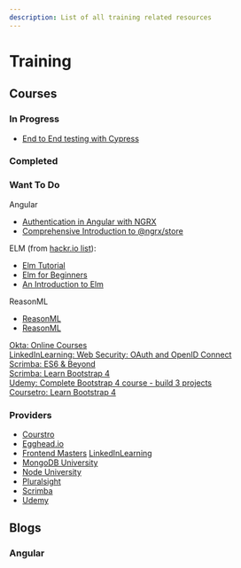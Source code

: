 ```yaml
---
description: List of all training related resources
---
```


# Training

## Courses

### In Progress
* [End to End testing with Cypress](https://egghead.io/courses/end-to-end-testing-with-cypress)

### Completed

### Want To Do

Angular

* [Authentication in Angular with NGRX](http://mherman.org/blog/2018/04/17/authentication-in-angular-with-ngrx/#.Wvl43Ygvy00)
* [Comprehensive Introduction to @ngrx/store](https://gist.github.com/btroncone/a6e4347326749f938510)

ELM \(from [hackr.io list](https://hackr.io/tutorials/learn-elm)\):

* [Elm Tutorial](https://www.linkedin.com/pulse/single-page-web-apps-elm-part-one-getting-started-new-kevin-greene/)
* [Elm for Beginners](https://courses.knowthen.com/p/elm-for-beginners)
* [An Introduction to Elm](https://guide.elm-lang.org/)

ReasonML

* [ReasonML](https://www.google.com/search?q=reasonml+tutorial+video&oq=reasonml+tutorial+video&aqs=chrome..69i57.9106j0j7&sourceid=chrome&ie=UTF-8)
* [ReasonML](https://reasonml.github.io/)

[Okta: Online Courses](http://okta.litmos.com/online-courses)  
[LinkedInLearning: Web Security: OAuth and OpenID Connect](https://www.linkedin.com/learning/web-security-oauth-and-openid-connect/welcome)  
[Scrimba: ES6 & Beyond](https://scrimba.com/playlist/p4Mrt9)  
[Scrimba: Learn Bootstrap 4](https://scrimba.com/g/gbootstrap4)  
[Udemy: Complete Bootstrap 4 course - build 3 projects](https://www.udemy.com/bootstrap-4-tutorials/learn/v4/overview)  
[Coursetro: Learn Bootstrap 4](https://coursetro.com/posts/code/130/Learn-Bootstrap-4-Final-in-2018-with-our-Free-Crash-Course)

### Providers

* [Courstro](https://coursetro.com/)
* [Egghead.io](https://egghead.io/)
* [Frontend Masters](https://frontendmasters.com/) [LinkedInLearning](https://www.linkedin.com/learning)
* [MongoDB University](https://university.mongodb.com/)
* [Node University](https://node.university/)
* [Pluralsight](https://www.pluralsight.com/)
* [Scrimba](https://www.linkedin.com/learning)
* [Udemy](https://www.udemy.com/) 

## Blogs

### Angular

